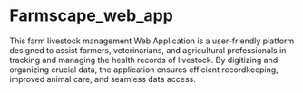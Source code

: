 # Farmscape_web_app
This farm livestock management Web Application is a user-friendly platform designed to assist farmers, veterinarians, and agricultural professionals in tracking and managing the health records of livestock. By digitizing and organizing crucial data, the application ensures efficient recordkeeping, improved animal care, and seamless data access.
